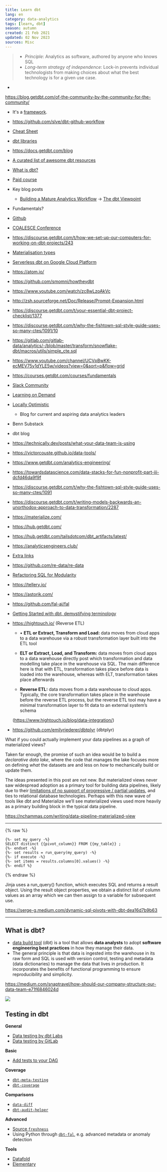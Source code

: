 ```yaml
---
title: Learn dbt
lang: en
category: data-analytics
tags: [learn, dbt]
season: autumn
created: 21 Feb 2021
updated: 02 Nov 2023
sources: Misc
---
```


> - *Principle*: Analytics as software, authored by anyone who knows SQL
> - _Long-term strategy of independence_: Lock-in prevents individual technologists from making choices about what the best technology is for a given use case.
   -
https://blog.getdbt.com/of-the-community-by-the-community-for-the-community/

* It's a [framework](https://getdbt.slack.com/archives/C0VLNUUTZ/p1635277360079300?thread_ts=1635273939.075700&cid=C0VLNUUTZ).
* https://github.com/slve/dbt-github-workflow
* [Cheat Sheet](https://github.com/erika-e/dbt-tips)
* [dbt libraries](https://datacoves.com/dbt-libs)
* https://docs.getdbt.com/blog
* [A curated list of awesome dbt resources](https://github.com/Hiflylabs/awesome-dbt)
* [What is dbt?](https://blog.getdbt.com/what--exactly--is-dbt-/)
* [Paid course](https://corise.com/course/analytics-engineering-with-dbt)
* Key blog posts
	* [Building a Mature Analytics Workflow](https://blog.getdbt.com/building-a-mature-analytics-workflow/) → [The dbt Viewpoint](https://docs.getdbt.com/docs/about/viewpoint/)
* Fundamentals?
* [Github](https://github.com/fishtown-analytics/dbt)
* [COALESCE Conference](https://www.getdbt.com/coalesce)
* https://discourse.getdbt.com/t/how-we-set-up-our-computers-for-working-on-dbt-projects/243
* [Materialisation types](https://docs.getdbt.com/docs/building-a-dbt-project/building-models/materializations)
* [Serverless dbt on Google Cloud Platform](https://robertsahlin.com/serverless-dbt-on-google-cloud-platform/)
* https://atom.io/
* https://github.com/smomni/howtheydbt
* https://www.youtube.com/watch/zc8wLzoAkVc
* http://zsh.sourceforge.net/Doc/Release/Prompt-Expansion.html
* https://discourse.getdbt.com/t/your-essential-dbt-project-checklist/1377
* https://discourse.getdbt.com/t/why-the-fishtown-sql-style-guide-uses-so-many-ctes/1091/10
* https://gitlab.com/gitlab-data/analytics/-/blob/master/transform/snowflake-dbt/macros/utils/simple_cte.sql
* https://www.youtube.com/channel/UCVpBwKK-ecMEV75y1dYLE5w/videos?view=0&sort=p&flow=grid
* https://courses.getdbt.com/courses/fundamentals
* [Slack Community](https://community.getdbt.com/)
* [Learning on Demand](https://courses.getdbt.com/collections)
* [Locally Optimistic](https://locallyoptimistic.com/)
  *  Blog for current and aspiring data analytics leaders
* Benn Substack
* dbt blog
* https://technically.dev/posts/what-your-data-team-is-using
* https://victorcouste.github.io/data-tools/
* https://www.getdbt.com/analytics-engineering/
* https://towardsdatascience.com/data-stacks-for-fun-nonprofit-part-iii-dcfd46da9f9f
* https://discourse.getdbt.com/t/why-the-fishtown-sql-style-guide-uses-so-many-ctes/1091
* https://discourse.getdbt.com/t/writing-models-backwards-an-unorthodox-approach-to-data-transformation/2287
* https://materialize.com/
* https://hub.getdbt.com/
* https://hub.getdbt.com/tailsdotcom/dbt_artifacts/latest/
* https://analyticsengineers.club/
* [Extra links](https://docs.google.com/document/d/1Fc3OZVVmUx37oSuimupmeRQ28BpTKVg1ix62W_8sSkI/edit#)
* https://github.com/re-data/re-data
* [Refactoring SQL for Modularity](https://courses.getdbt.com/courses/refactoring-sql-for-modularity)
* https://tellery.io/
* https://astorik.com/
* https://github.com/fal-ai/fal
* [Getting Started with dbt, demystifying terminology](https://datacoves.com/post/getting-started-with-dbt-data-build-tool-demystifying-terminology)
* https://hightouch.io/ (Reverse ETL)
  * • **ETL or Extract, Transform and Load:** data moves from cloud apps to a data warehouse via a robust transformation layer built into the ETL tool

  * **ELT or Extract, Load, and Transform:** data moves from cloud apps to a data warehouse directly post which transformation and data modelling take place in the warehouse via SQL. The main difference here is that with ETL, transformation takes place before data is loaded into the warehouse, whereas with ELT, transformation takes place afterwards

  * **Reverse ETL:** data moves from a data warehouse to cloud apps. Typically, the core transformation takes place in the warehouse before the reverse ETL process, but the reverse ETL tool may have a minimal transformation layer to fit data to an external system’s schema

  (https://www.hightouch.io/blog/data-integration/)

* https://github.com/emilyriederer/dbtplyr (dbtplyr)


What if you could actually implement your data pipelines as a graph of materialized views?

Taken far enough, the promise of such an idea would be to build a _declarative data lake_, where the code that manages the lake focuses more on defining _what_ the datasets are and less on _how_ to mechanically build or update them.

The ideas presented in this post are not new. But materialized views never saw widespread adoption as a primary tool for building data pipelines, likely due to their [limitations of no support of progressive / partial updates](https://stackoverflow.com/a/25642149/877069), and ties to relational database technologies. Perhaps with this new wave of tools like dbt and Materialize we’ll see materialized views used more heavily as a primary building block in the typical data pipeline.

https://nchammas.com/writing/data-pipeline-materialized-view


---

{% raw %}
```
{%- set my_query -%}
SELECT distinct {{pivot_column}} FROM {{my_table}} ;
{%- endset -%}
{%- set results = run_query(my_query) -%}
{%- if execute -%}
{%- set items = results.columns[0].values() -%}
{%- endif %}
```
{% endraw %}

Jinja uses a run_query() function, which executes SQL and returns a result object. Using the result object properties, we obtain a distinct list of column values as an array which we can then assign to a variable for subsequent use.

https://serge-g.medium.com/dynamic-sql-pivots-with-dbt-dea16d7b9b63

---

## What is dbt?
- [data build tool](https://www.getdbt.com/) (dbt) is a tool that allows **data analysts** to adopt **software engineering best practices** in how they manage their data.
- The general principle is that data is ingested into the warehouse in its raw form and SQL is used with version control, testing and metadata (data dictionaries) to manage the data that lives in production. It incorporates the benefits of functional programming to ensure reproducibility and simplicity.

https://medium.com/snaptravel/how-should-our-company-structure-our-data-team-e71f6846024d

![](https://slack-imgs.com/?c=1&o1=ro&url=https%3A%2F%2Fi.imgflip.com%2F5f05fj.jpg)

## Testing in dbt
**General**
- [Data testing by dbt Labs](https://www.getdbt.com/analytics-engineering/transformation/data-testing)
- [Data testing by GitLab](https://about.gitlab.com/handbook/business-technology/data-team/platform/dbt-guide/#trusted-data-framework)

**Basic**
- [Add tests to your DAG](https://docs.getdbt.com/docs/build/tests)

**Coverage**
- [`dbt-meta-testing`](https://github.com/tnightengale/dbt-meta-testing)
- [`dbt-coverage`](https://github.com/slidoapp/dbt-coverage)

**Comparisons**
- [`data-diff`](https://github.com/datafold/data-diff)
- [`dbt-audit-helper`](https://github.com/dbt-labs/dbt-audit-helper)

**Advanced**
- [Source `freshness`](https://docs.getdbt.com/reference/resource-properties/freshness)
- Using Python through [`dbt-fal`](https://github.com/fal-ai/dbt-fal), e.g. advanced metadata or anomaly detection

**Tools**
- [Datafold](https://www.datafold.com/)
- [Elementary](https://github.com/elementary-data/elementary)
